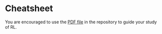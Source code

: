 # Cheatsheet

You are encouraged to use the [PDF file](https://github.com/udacity/deep-reinforcement-learning/tree/master/cheatsheet/cheatsheet.pdf) in the repository to guide your study of RL.
